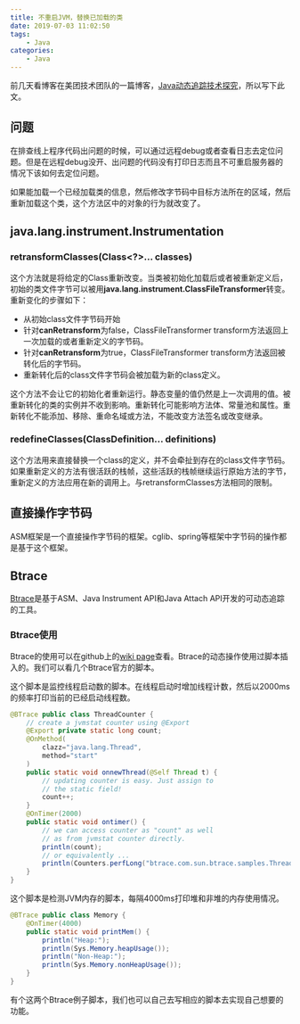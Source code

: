 ```yaml
---
title: 不重启JVM，替换已加载的类
date: 2019-07-03 11:02:50
tags: 
	- Java
categories:
	- Java
---
```


[美团技术团队]: https://tech.meituan.com/	"美团技术团队"

前几天看博客在美团技术团队的一篇博客，[Java动态追踪技术探究](https://tech.meituan.com/2019/02/28/java-dynamic-trace.html)，所以写下此文。

## 问题

在排查线上程序代码出问题的时候，可以通过远程debug或者查看日志去定位问题。但是在远程debug没开、出问题的代码没有打印日志而且不可重启服务器的情况下该如何去定位问题。

如果能加载一个已经加载类的信息，然后修改字节码中目标方法所在的区域，然后重新加载这个类，这个方法区中的对象的行为就改变了。

## java.lang.instrument.Instrumentation

### retransformClasses(Class<?>... classes)

这个方法就是将给定的Class重新改变。当类被初始化加载后或者被重新定义后，初始的类文件字节可以被用**java.lang.instrument.ClassFileTransformer**转变。重新变化的步骤如下：

- 从初始class文件字节码开始
- 针对**canRetransform**为false，ClassFileTransformer transform方法返回上一次加载的或者重新定义的字节码。
- 针对**canRetransform**为true，ClassFileTransformer transform方法返回被转化后的字节码。
- 重新转化后的class文件字节码会被加载为新的class定义。

这个方法不会让它的初始化者重新运行。静态变量的值仍然是上一次调用的值。被重新转化的类的实例并不收到影响。重新转化可能影响方法体、常量池和属性。重新转化不能添加、移除、重命名域或方法，不能改变方法签名或改变继承。

### redefineClasses(ClassDefinition... definitions) 

这个方法用来直接替换一个class的定义，并不会牵扯到存在的class文件字节码。如果重新定义的方法有很活跃的栈帧，这些活跃的栈帧继续运行原始方法的字节，重新定义的方法应用在新的调用上。与retransformClasses方法相同的限制。

## 直接操作字节码

ASM框架是一个直接操作字节码的框架。cglib、spring等框架中字节码的操作都是基于这个框架。

## Btrace

[Btrace](https://github.com/btraceio/btrace)是基于ASM、Java Instrument API和Java Attach API开发的可动态追踪的工具。

### Btrace使用

Btrace的使用可以在github上的[wiki page](https://github.com/btraceio/btrace/wiki)查看。Btrace的动态操作使用过脚本插入的。我们可以看几个Btrace官方的脚本。

这个脚本是监控线程启动数的脚本。在线程启动时增加线程计数，然后以2000ms的频率打印当前的已经启动线程数。

```java
@BTrace public class ThreadCounter {
    // create a jvmstat counter using @Export
    @Export private static long count;
    @OnMethod(
        clazz="java.lang.Thread",
        method="start"
    ) 
    public static void onnewThread(@Self Thread t) {
        // updating counter is easy. Just assign to
        // the static field!
        count++;
    }
    @OnTimer(2000) 
    public static void ontimer() {
        // we can access counter as "count" as well
        // as from jvmstat counter directly.
        println(count);
        // or equivalently ...
        println(Counters.perfLong("btrace.com.sun.btrace.samples.ThreadCounter.count"));
    }
}
```

这个脚本是检测JVM内存的脚本，每隔4000ms打印堆和非堆的内存使用情况。

```java
@BTrace public class Memory {
    @OnTimer(4000)
    public static void printMem() {
        println("Heap:");
        println(Sys.Memory.heapUsage());
        println("Non-Heap:");
        println(Sys.Memory.nonHeapUsage());
    }
}
```

有个这两个Btrace例子脚本，我们也可以自己去写相应的脚本去实现自己想要的功能。

